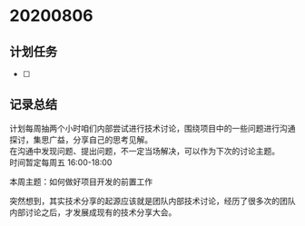 # 20200806

## 计划任务

- [ ]

## 记录总结

计划每周抽两个小时咱们内部尝试进行技术讨论，围绕项目中的一些问题进行沟通探讨，集思广益，分享自己的思考见解。  
在沟通中发现问题、提出问题，不一定当场解决，可以作为下次的讨论主题。  
时间暂定每周五 16:00-18:00

本周主题：如何做好项目开发的前置工作

突然想到，其实技术分享的起源应该就是团队内部技术讨论，经历了很多次的团队内部讨论之后，才发展成现有的技术分享大会。
